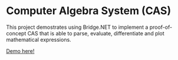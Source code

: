 # Computer Algebra System (CAS)

This project demostrates using Bridge.NET to implement a proof-of-concept CAS that is able to parse, evaluate, differentiate and plot mathematical expressions.

[Demo here!](http://bridgedotnet.github.io/Demos/ComputerAlgebraSystem/)

